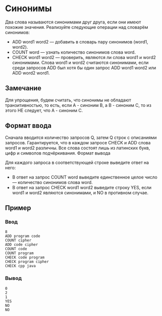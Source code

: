 # Синонимы

Два слова называются синонимами друг друга, если они имеют похожие значения. Реализуйте следующие операции над словарём синонимов:

* ADD word1 word2 — добавить в словарь пару синонимов (word1, word2).
* COUNT word — узнать количество синонимов слова word.
* CHECK word1 word2 — проверить, являются ли слова word1 и word2 синонимами. Слова word1 и word2 считаются синонимами, если среди запросов ADD был хотя бы один запрос ADD word1 word2 или ADD word2 word1.

## Замечание

Для упрощения, будем считать, что синонимы не обладают транзитивностью, то есть, если A - синоним B, а B - синоним C, то из этого НЕ следует, что A - синоним C.

## Формат ввода

Сначала вводится количество запросов Q, затем Q строк с описаниями запросов. Гарантируется, что в каждом запросе CHECK и ADD слова word1 и word2 различны. Все слова состоят лишь из латинских букв, цифр и символов подчёркивания.
Формат вывода

Для каждого запроса в соответствующей строке выведите ответ на него:

* В ответ на запрос COUNT word выведите единственное целое число — количество синонимов слова word.
* В ответ на запрос CHECK word1 word2 выведите строку YES, если word1 и word2 являются синонимами, и NO в противном случае.

## Пример

### Ввод

```text
8
ADD program code
COUNT cipher
ADD code cipher
COUNT code
COUNT program
CHECK code program
CHECK program cipher
CHECK cpp java
```

### Вывод

```text
0
2
1
YES
NO
NO
```